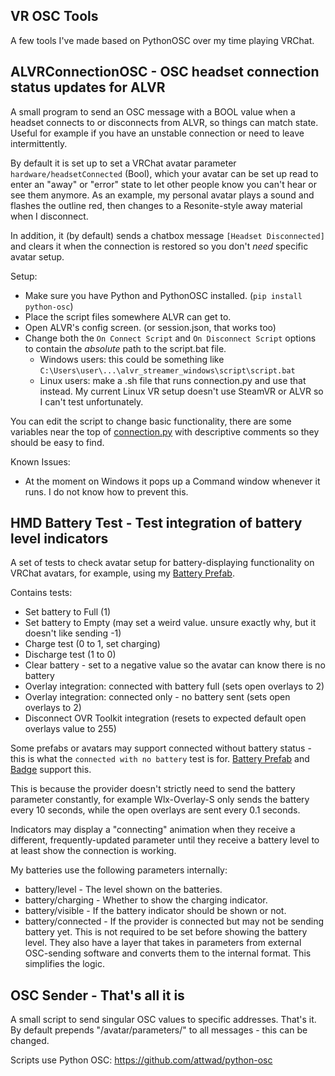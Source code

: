 ## VR OSC Tools

A few tools I've made based on PythonOSC over my time playing VRChat.


## ALVRConnectionOSC - OSC headset connection status updates for ALVR

A small program to send an OSC message with a BOOL value when a headset connects to or disconnects from ALVR, so things can match state. Useful for example if you have an unstable connection or need to leave intermittently.

By default it is set up to set a VRChat avatar parameter `hardware/headsetConnected` (Bool), which your avatar can be set up read to enter an "away" or "error" state to let other people know you can't hear or see them anymore.
As an example, my personal avatar plays a sound and flashes the outline red, then changes to a Resonite-style away material when I disconnect.

In addition, it (by default) sends a chatbox message `[Headset Disconnected]` and clears it when the connection is restored so you don't *need* specific avatar setup.

Setup:
- Make sure you have Python and PythonOSC installed. (`pip install python-osc`)
- Place the script files somewhere ALVR can get to.
- Open ALVR's config screen. (or session.json, that works too)
- Change both the `On Connect Script` and `On Disconnect Script` options to contain the *absolute* path to the script.bat file.
	- Windows users: this could be something like `C:\Users\user\...\alvr_streamer_windows\script\script.bat`
	- Linux users: make a .sh file that runs connection.py and use that instead. My current Linux VR setup doesn't use SteamVR or ALVR so I can't test unfortunately.

You can edit the script to change basic functionality, there are some variables near the top of [connection.py](connection.py) with descriptive comments so they should be easy to find.

Known Issues:
- At the moment on Windows it pops up a Command window whenever it runs. I do not know how to prevent this.


## HMD Battery Test - Test integration of battery level indicators

A set of tests to check avatar setup for battery-displaying functionality on VRChat avatars, for example, using my [Battery Prefab]([https://cubee.gumroad.com/l/battery-indicator](https://cubee.booth.pm/items/6093346)).

Contains tests:
- Set battery to Full (1)
- Set battery to Empty (may set a weird value. unsure exactly why, but it doesn't like sending -1)
- Charge test (0 to 1, set charging)
- Discharge test (1 to 0)
- Clear battery - set to a negative value so the avatar can know there is no battery
- Overlay integration: connected with battery full (sets open overlays to 2)
- Overlay integration: connected only - no battery sent (sets open overlays to 2)
- Disconnect OVR Toolkit integration (resets to expected default open overlays value to 255)

Some prefabs or avatars may support connected without battery status - this is what the `connected with no battery` test is for. [Battery Prefab](https://cubee.booth.pm/items/6093346) and [Badge](https://cubee.booth.pm/items/6100939) support this.

This is because the provider doesn't strictly need to send the battery parameter constantly, for example Wlx-Overlay-S only sends the battery every 10 seconds, while the open overlays are sent every 0.1 seconds.

Indicators may display a "connecting" animation when they receive a different, frequently-updated parameter until they receive a battery level to at least show the connection is working.

My batteries use the following parameters internally:
- battery/level - The level shown on the batteries.
- battery/charging - Whether to show the charging indicator.
- battery/visible - If the battery indicator should be shown or not.
- battery/connected - If the provider is connected but may not be sending battery yet. This is not required to be set before showing the battery level.
They also have a layer that takes in parameters from external OSC-sending software and converts them to the internal format. This simplifies the logic.


## OSC Sender - That's all it is

A small script to send singular OSC values to specific addresses. That's it.
By default prepends "/avatar/parameters/" to all messages - this can be changed.



Scripts use Python OSC:
https://github.com/attwad/python-osc
